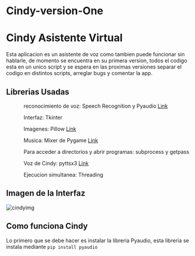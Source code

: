 # Cindy-version-One

<h1> Cindy Asistente Virtual </h1>

Esta aplicacion es un asistente de voz como tambien puede funcionar sin hablarle, de momento se encuentra en su primera version, todos el codigo esta en un unico script y se espera en las proximas versiones separar el codigo en distintos scripts, arreglar bugs y comentar la app.

<h2> Librerias Usadas </h2>

<ol>
  <ul>reconocimiento de voz: Speech Recognition y Pyaudio <a href='https://pypi.org/project/SpeechRecognition'>Link</a></ul>
  <ul>Interfaz: Tkinter</ul>
  <ul>Imagenes: Pillow <a href='https://pillow.readthedocs.io/en/stable/'>Link</a></ul>
  <ul>Musica: Mixer de Pygame <a href='https://www.pygame.org/docs/ref/music.html#pygame.mixer.music.get_busy'>Link</a></ul>
  <ul>Para acceder a directorios y abrir programas: subprocess y getpass </ul>
  <ul>Voz de Cindy: pyttsx3 <a href='https://pypi.org/project/pyttsx3/'>Link</a></ul>
  <ul>Ejecucion simultanea: Threading</ul>
</ol>  
  
  <h2>Imagen de la Interfaz</h2>
  
  ![cindyimg](https://user-images.githubusercontent.com/61121429/103034120-e9f15f00-4542-11eb-8670-eea4929b01b0.PNG)


<h2> Como funciona Cindy </h2>


  Lo primero que se debe hacer es instalar la libreria Pyaudio, esta libreria se instala mediante `pip install pyaudio`
  

